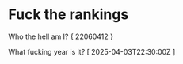 # Fuck the rankings

Who the hell am I?
{ 22060412 }

What fucking year is it?
[ 2025-04-03T22:30:00Z ]
